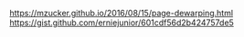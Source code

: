 https://mzucker.github.io/2016/08/15/page-dewarping.html
https://gist.github.com/erniejunior/601cdf56d2b424757de5